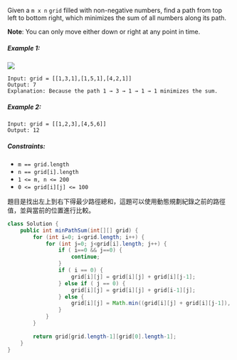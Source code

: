 Given a `m x n` `grid` filled with non-negative numbers, find a path from top left to bottom right, which minimizes the sum of all numbers along its path.

**Note**: You can only move either down or right at any point in time.
##### Example 1:
![](https://assets.leetcode.com/uploads/2020/11/05/minpath.jpg)

```
Input: grid = [[1,3,1],[1,5,1],[4,2,1]]
Output: 7
Explanation: Because the path 1 → 3 → 1 → 1 → 1 minimizes the sum.
```

##### Example 2:
```
Input: grid = [[1,2,3],[4,5,6]]
Output: 12
```

##### Constraints:

- `m == grid.length`
- `n == grid[i].length`
- `1 <= m, n <= 200`
- `0 <= grid[i][j] <= 100`

題目是找出左上到右下得最少路徑總和，這題可以使用動態規劃紀錄之前的路徑值，並與當前的位置進行比較。

```java
class Solution {
    public int minPathSum(int[][] grid) {
        for (int i=0; i<grid.length; i++) {
            for (int j=0; j<grid[i].length; j++) {
                if ( i==0 && j==0) {
                    continue;
                }
                if ( i == 0) {
                    grid[i][j] = grid[i][j] + grid[i][j-1];
                } else if ( j == 0) {
                    grid[i][j] = grid[i][j] + grid[i-1][j];
                } else {
                    grid[i][j] = Math.min((grid[i][j] + grid[i][j-1]),(grid[i][j] + grid[i-1][j]));
                }
            }    
        }
        
        return grid[grid.length-1][grid[0].length-1];
    }
}
```